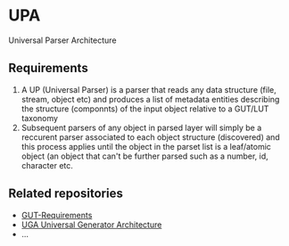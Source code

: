 # UPA
Universal Parser Architecture

## Requirements

1. A UP (Universal Parser) is a parser that reads any data structure (file, stream, object etc) and produces a list of metadata entities describing the structure (componnts) of the input object relative to a GUT/LUT taxonomy
2. Subsequent parsers of any object in parsed layer will simply be a reccurent parser associated to each object structure (discovered) and this process applies until the object in the parset list is a leaf/atomic object (an object that can't be further parsed such as a number, id, character etc.

## Related repositories
 * [GUT-Requirements](https://github.com/romeolibm/GUT-Requirements/blob/main/README.md)
 * [UGA Universal Generator Architecture](https://github.com/romeolibm/UGA)
 * ...
